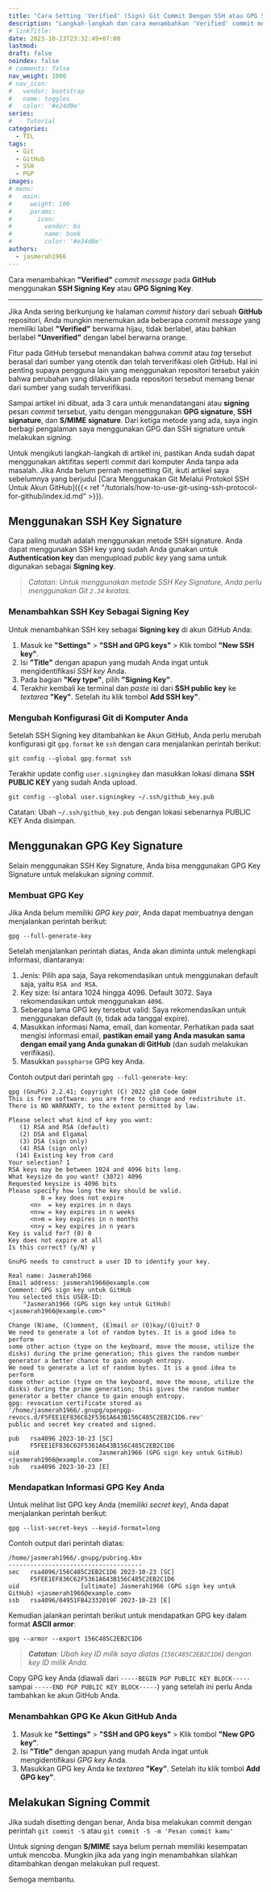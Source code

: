 ```yaml
---
title: "Cara Setting 'Verified' (Sign) Git Commit Dengan SSH atau GPG Signature (Linux)"
description: "Langkah-langkah dan cara menambahkan 'Verified' commit message pada GitHub menggunakan SSH Signing Key atau GPG Signing Key."
# linkTitle:
date: 2023-10-23T23:32:49+07:00
lastmod:
draft: false
noindex: false
# comments: false
nav_weight: 1000
# nav_icon:
#   vendor: bootstrap
#   name: toggles
#   color: '#e24d0e'
series:
#  - Tutorial
categories:
  - TIL
tags:
  - Git
  - GitHub
  - SSH
  - PGP
images:
# menu:
#   main:
#     weight: 100
#     params:
#       icon:
#         vendor: bs
#         name: book
#         color: '#e24d0e'
authors:
  - jasmerah1966
---
```


Cara menambahkan **"Verified"** _commit message_ pada **GitHub** menggunakan **SSH Signing Key** atau **GPG Signing Key**.

<!--more-->
---

Jika Anda sering berkunjung ke halaman _commit history_ dari sebuah **GitHub** repositori, Anda mungkin menemukan ada beberapa _commit message_ yang memiliki label **"Verified"** berwarna hijau, tidak berlabel, atau bahkan berlabel **"Unverified"** dengan label berwarna orange.

Fitur pada GitHub tersebut menandakan bahwa _commit_ atau _tag_ tersebut berasal dari sumber yang otentik dan telah terverifikasi oleh GitHub. Hal ini penting supaya pengguna lain yang menggunakan repositori tersebut yakin bahwa perubahan yang dilakukan pada repositori tersebut memang benar dari sumber yang sudah terverifikasi.

Sampai artikel ini dibuat, ada 3 cara untuk menandatangani atau __signing__ pesan _commit_ tersebut, yaitu dengan menggunakan **GPG signature**, **SSH signature**, dan **S/MIME signature**. Dari ketiga metode yang ada, saya ingin berbagi pengalaman saya menggunakan GPG dan SSH signature untuk melakukan _signing_.

Untuk mengikuti langkah-langkah di artikel ini, pastikan Anda sudah dapat menggunakan aktifitas seperti _commit_ dari komputer Anda tanpa ada masalah. Jika Anda belum pernah mensetting Git, ikuti artikel saya sebelumnya yang berjudul [Cara Menggunakan Git Melalui Protokol SSH Untuk Akun GitHub]({{< ref "/tutorials/how-to-use-git-using-ssh-protocol-for-github/index.id.md" >}}).

## Menggunakan SSH Key Signature
Cara paling mudah adalah menggunakan metode SSH signature. Anda dapat menggunakan SSH key yang sudah Anda gunakan untuk __Authentication key__ dan mengupload _public key_ yang sama untuk digunakan sebagai __Signing key__.

> _Catatan: Untuk menggunakan metode SSH Key Signature, Anda perlu menggunakan Git `2.34` keatas._

### Menambahkan SSH Key Sebagai Signing Key

Untuk menambahkan SSH key sebagai __Signing key__ di akun GitHub Anda: 

1. Masuk ke __"Settings"__ > __"SSH and GPG keys"__ > Klik tombol __"New SSH key"__.
2. Isi __"Title"__ dengan apapun yang mudah Anda ingat untuk mengidentifikasi _SSH key_ Anda.
3. Pada bagian __"Key type"__, pilih __"Signing Key"__.
4. Terakhir kembali ke terminal dan _paste_ isi dari __SSH public key__ ke _textarea_ __"Key"__. Setelah itu klik tombol __Add SSH key"__.

### Mengubah Konfigurasi Git di Komputer Anda

Setelah SSH Signing key ditambahkan ke Akun GitHub, Anda perlu merubah konfigurasi git `gpg.format` ke `ssh` dengan cara menjalankan perintah berikut:
```shell
git config --global gpg.format ssh
```

Terakhir update config `user.signingkey` dan masukkan lokasi dimana **SSH PUBLIC KEY** yang sudah Anda upload.
```shell
git config --global user.signingkey ~/.ssh/github_key.pub
```
Catatan: Ubah `~/.ssh/github_key.pub` dengan lokasi sebenarnya PUBLIC KEY Anda disimpan.

## Menggunakan GPG Key Signature

Selain menggunakan SSH Key Signature, Anda bisa menggunakan GPG Key Signature untuk melakukan _signing commit_.

### Membuat GPG Key
Jika Anda belum memiliki _GPG key pair_, Anda dapat membuatnya dengan menjalankan perintah berikut:
```shell
gpg --full-generate-key
```

Setelah menjalankan perintah diatas, Anda akan diminta untuk melengkapi informasi, diantaranya:
1. Jenis: Pilih apa saja, Saya rekomendasikan untuk menggunakan default saja, yaitu `RSA and RSA`.
2. Key size: Isi antara 1024 hingga 4096. Default 3072. Saya rekomendasikan untuk menggunakan `4096`.
3. Seberapa lama GPG key tersebut valid: Saya rekomendasikan untuk menggunakan default (`0`, tidak ada tanggal expire).
4. Masukkan informasi Nama, email, dan komentar. Perhatikan pada saat mengisi informasi email, **pastikan email yang Anda masukan sama dengan email yang Anda gunakan di GitHub** (dan sudah melakukan verifikasi).
5. Masukkan `passpharse` GPG key Anda.

Contoh output dari perintah `gpg --full-generate-key`:

```plain
gpg (GnuPG) 2.2.41; Copyright (C) 2022 g10 Code GmbH
This is free software: you are free to change and redistribute it.
There is NO WARRANTY, to the extent permitted by law.

Please select what kind of key you want:
   (1) RSA and RSA (default)
   (2) DSA and Elgamal
   (3) DSA (sign only)
   (4) RSA (sign only)
  (14) Existing key from card
Your selection? 1
RSA keys may be between 1024 and 4096 bits long.
What keysize do you want? (3072) 4096
Requested keysize is 4096 bits
Please specify how long the key should be valid.
         0 = key does not expire
      <n>  = key expires in n days
      <n>w = key expires in n weeks
      <n>m = key expires in n months
      <n>y = key expires in n years
Key is valid for? (0) 0
Key does not expire at all
Is this correct? (y/N) y

GnuPG needs to construct a user ID to identify your key.

Real name: Jasmerah1966
Email address: jasmerah1966@example.com
Comment: GPG sign key untuk GitHub
You selected this USER-ID:
    "Jasmerah1966 (GPG sign key untuk GitHub) <jasmerah1966@example.com>"

Change (N)ame, (C)omment, (E)mail or (O)kay/(Q)uit? O
We need to generate a lot of random bytes. It is a good idea to perform
some other action (type on the keyboard, move the mouse, utilize the
disks) during the prime generation; this gives the random number
generator a better chance to gain enough entropy.
We need to generate a lot of random bytes. It is a good idea to perform
some other action (type on the keyboard, move the mouse, utilize the
disks) during the prime generation; this gives the random number
generator a better chance to gain enough entropy.
gpg: revocation certificate stored as '/home/jasmerah1966/.gnupg/openpgp-revocs.d/F5FEE1EF836C62F5361A643B156C485C2EB2C1D6.rev'
public and secret key created and signed.

pub   rsa4096 2023-10-23 [SC]
      F5FEE1EF836C62F5361A643B156C485C2EB2C1D6
uid                      Jasmerah1966 (GPG sign key untuk GitHub) <jasmerah1966@example.com>
sub   rsa4096 2023-10-23 [E]
```

### Mendapatkan Informasi GPG Key Anda
Untuk melihat list GPG key Anda (memiliki _secret key_), Anda dapat menjalankan perintah berikut:

```shell
gpg --list-secret-keys --keyid-format=long
```

Contoh output dari perintah diatas:
```plain
/home/jasmerah1966/.gnupg/pubring.kbx
-------------------------------------
sec   rsa4096/156C485C2EB2C1D6 2023-10-23 [SC]
      F5FEE1EF836C62F5361A643B156C485C2EB2C1D6
uid                 [ultimate] Jasmerah1966 (GPG sign key untuk GitHub) <jasmerah1966@example.com>
ssb   rsa4096/04951FB42332019F 2023-10-23 [E]
```

Kemudian jalankan perintah berikut untuk mendapatkan GPG key dalam format **ASCII armor**:

```shell
gpg --armor --export 156C485C2EB2C1D6
```

> _**Catatan**: Ubah key ID milik saya diatas (`156C485C2EB2C1D6`) dengan key ID milik Anda._

Copy GPG key Anda (diawali dari `-----BEGIN PGP PUBLIC KEY BLOCK-----` sampai `-----END PGP PUBLIC KEY BLOCK-----`) yang setelah ini perlu Anda tambahkan ke akun GitHub Anda.

### Menambahkan GPG Ke Akun GitHub Anda

1. Masuk ke __"Settings"__ > __"SSH and GPG keys"__ > Klik tombol __"New GPG key"__.
2. Isi __"Title"__ dengan apapun yang mudah Anda ingat untuk mengidentifikasi _GPG key_ Anda.
3. Masukkan GPG key Anda ke _textarea_ __"Key"__. Setelah itu klik tombol __Add GPG key"__.

## Melakukan Signing Commit
Jika sudah disetting dengan benar, Anda bisa melakukan commit dengan perintah `git commit -S` atau `git commit -S -m 'Pesan commit kamu'`

Untuk signing dengan **S/MIME** saya belum pernah memiliki kesempatan untuk mencoba. Mungkin jika ada yang ingin menambahkan silahkan ditambahkan dengan melakukan pull request.

Semoga membantu.
